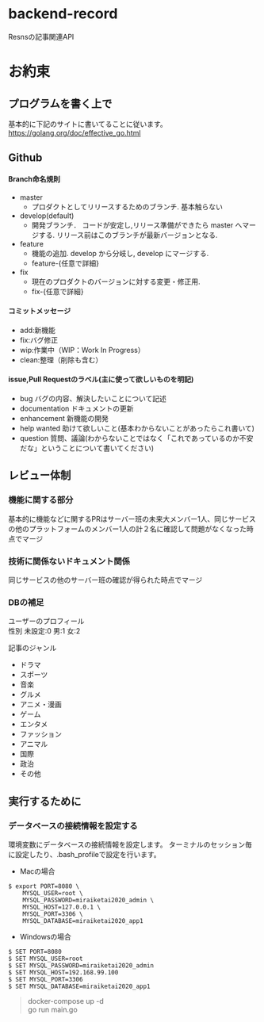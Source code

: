 # backend-record
Resnsの記事関連API

# お約束

## プログラムを書く上で
基本的に下記のサイトに書いてることに従います。  
https://golang.org/doc/effective_go.html

## Github
#### Branch命名規則
- master
  - プロダクトとしてリリースするためのブランチ. 基本触らない
- develop(default)  
  - 開発ブランチ． コードが安定し,リリース準備ができたら master へマージする. リリース前はこのブランチが最新バージョンとなる.
- feature
  - 機能の追加. develop から分岐し, develop にマージする.
  - feature-{任意で詳細}
- fix
  - 現在のプロダクトのバージョンに対する変更・修正用.
  - fix-{任意で詳細}
#### コミットメッセージ
- add:新機能
- fix:バグ修正
- wip:作業中（WIP：Work In Progress）
- clean:整理（削除も含む）

#### issue,Pull Requestのラベル(主に使って欲しいものを明記)
- bug バグの内容、解決したいことについて記述
- documentation ドキュメントの更新
- enhancement 新機能の開発
- help wanted 助けて欲しいこと(基本わからないことがあったらこれ書いて)
- question 質問、議論(わからないことではなく「これであっているのか不安だな」ということについて書いてください)
## レビュー体制
### 機能に関する部分
基本的に機能などに関するPRはサーバー班の未来大メンバー1人、同じサービスの他のプラットフォームのメンバー1人の計２名に確認して問題がなくなった時点でマージ
### 技術に関係ないドキュメント関係
同じサービスの他のサーバー班の確認が得られた時点でマージ

### DBの補足
ユーザーのプロフィール  
性別 未設定:0 男:1 女:2

記事のジャンル  
- ドラマ
- スポーツ
- 音楽
- グルメ
- アニメ・漫画
- ゲーム
-  エンタメ
- ファッション
-  アニマル 
- 国際
-  政治
- その他


## 実行するために
### データベースの接続情報を設定する
環境変数にデータベースの接続情報を設定します。
ターミナルのセッション毎に設定したり、.bash_profileで設定を行います。

- Macの場合
```cassandraql
$ export PORT=8080 \
    MYSQL_USER=root \
    MYSQL_PASSWORD=miraiketai2020_admin \
    MYSQL_HOST=127.0.0.1 \
    MYSQL_PORT=3306 \
    MYSQL_DATABASE=miraiketai2020_app1
```
- Windowsの場合
```cassandraql
$ SET PORT=8080
$ SET MYSQL_USER=root
$ SET MYSQL_PASSWORD=miraiketai2020_admin
$ SET MYSQL_HOST=192.168.99.100
$ SET MYSQL_PORT=3306
$ SET MYSQL_DATABASE=miraiketai2020_app1
```
>docker-compose up -d   
go run  main.go